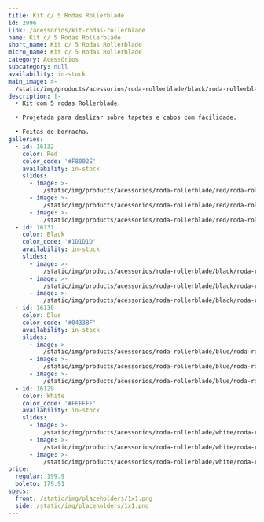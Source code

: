 ```yaml
---
title: Kit c/ 5 Rodas Rollerblade
id: 2996
link: /acessorios/kit-rodas-rollerblade
name: Kit c/ 5 Rodas Rollerblade
short_name: Kit c/ 5 Rodas Rollerblade
micro_name: Kit c/ 5 Rodas Rollerblade
category: Acessórios
subcategory: null
availability: in-stock
main_image: >-
  /static/img/products/acessorios/roda-rollerblade/black/roda-rollerblade-01.jpg
description: |-
  • Kit com 5 rodas Rollerblade.

  • Projetada para deslizar sobre tapetes e cabos com facilidade.

  • Feitas de borracha.
galleries:
  - id: 16132
    color: Red
    color_code: '#F8002E'
    availability: in-stock
    slides:
      - image: >-
          /static/img/products/acessorios/roda-rollerblade/red/roda-rollerblade-01.jpg
      - image: >-
          /static/img/products/acessorios/roda-rollerblade/red/roda-rollerblade-00.jpg
      - image: >-
          /static/img/products/acessorios/roda-rollerblade/red/roda-rollerblade-02.jpg
  - id: 16131
    color: Black
    color_code: '#1D1D1D'
    availability: in-stock
    slides:
      - image: >-
          /static/img/products/acessorios/roda-rollerblade/black/roda-rollerblade-01.jpg
      - image: >-
          /static/img/products/acessorios/roda-rollerblade/black/roda-rollerblade-00.jpg
      - image: >-
          /static/img/products/acessorios/roda-rollerblade/black/roda-rollerblade-02.jpg
  - id: 16130
    color: Blue
    color_code: '#0433BF'
    availability: in-stock
    slides:
      - image: >-
          /static/img/products/acessorios/roda-rollerblade/blue/roda-rollerblade-01.jpg
      - image: >-
          /static/img/products/acessorios/roda-rollerblade/blue/roda-rollerblade-00.jpg
      - image: >-
          /static/img/products/acessorios/roda-rollerblade/blue/roda-rollerblade-02.jpg
  - id: 16129
    color: White
    color_code: '#FFFFFF'
    availability: in-stock
    slides:
      - image: >-
          /static/img/products/acessorios/roda-rollerblade/white/roda-rollerblade-01.jpg
      - image: >-
          /static/img/products/acessorios/roda-rollerblade/white/roda-rollerblade-00.jpg
      - image: >-
          /static/img/products/acessorios/roda-rollerblade/white/roda-rollerblade-02.jpg
price:
  regular: 199.9
  boleto: 179.91
specs:
  front: /static/img/placeholders/1x1.png
  side: /static/img/placeholders/1x1.png
---
```

